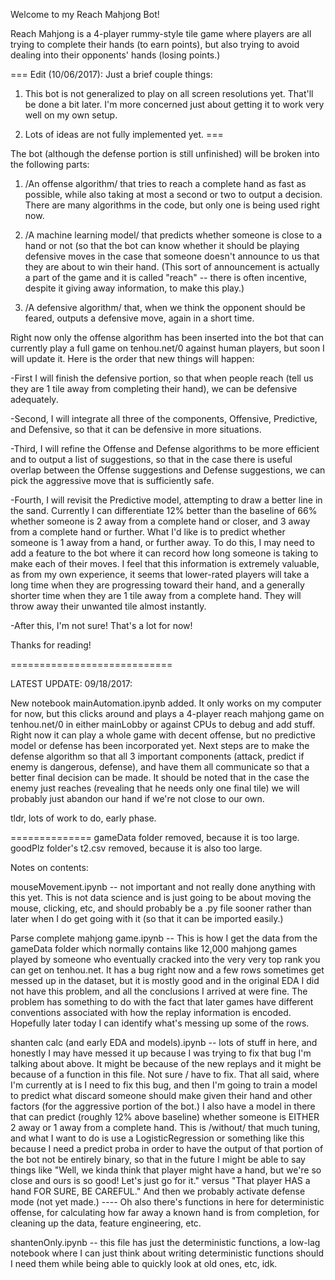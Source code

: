 Welcome to my Reach Mahjong Bot!

Reach Mahjong is a 4-player rummy-style tile game where players are all trying to complete their hands (to earn points), but also trying to avoid dealing into their opponents' hands (losing points.)

===
Edit (10/06/2017): Just a brief couple things:

1) This bot is not generalized to play on all screen resolutions yet.  That'll be done a bit later.  I'm more concerned just about getting it to work very well on my own setup.

2) Lots of ideas are not fully implemented yet.
===

The bot (although the defense portion is still unfinished) will be broken into the following parts:

1) /An offense algorithm/ that tries to reach a complete hand as fast as possible, while also taking at most a second or two to output a decision.  There are many algorithms in the code, but only one is being used right now.

2) /A machine learning model/ that predicts whether someone is close to a hand or not (so that the bot can know whether it should be playing defensive moves in the case that someone doesn't announce to us that they are about to win their hand. (This sort of announcement is actually a part of the game and it is called "reach" -- there is often incentive, despite it giving away information, to make this play.)

3) /A defensive algorithm/ that, when we think the opponent should be feared, outputs a defensive move, again in a short time.

Right now only the offense algorithm has been inserted into the bot that can currently play a full game on tenhou.net/0 against human players, but soon I will update it.  Here is the order that new things will happen:

-First I will finish the defensive portion, so that when people reach (tell us they are 1 tile away from completing their hand), we can be defensive adequately.

-Second, I will integrate all three of the components, Offensive, Predictive, and Defensive, so that it can be defensive in more situations.

-Third, I will refine the Offense and Defense algorithms to be more efficient and to output a list of suggestions, so that in the case there is useful overlap between the Offense suggestions and Defense suggestions, we can pick the aggressive move that is sufficiently safe.

-Fourth, I will revisit the Predictive model, attempting to draw a better line in the sand.  Currently I can differentiate 12% better than the baseline of 66% whether someone is 2 away from a complete hand or closer, and 3 away from a complete hand or further.  What I'd like is to predict whether someone is 1 away from a hand, or further away.  To do this, I may need to add a feature to the bot where it can record how long someone is taking to make each of their moves.  I feel that this information is extremely valuable, as from my own experience, it seems that lower-rated players will take a long time when they are progressing toward their hand, and a generally shorter time when they are 1 tile away from a complete hand.  They will throw away their unwanted tile almost instantly.

-After this, I'm not sure!  That's a lot for now!

Thanks for reading!



============================

LATEST UPDATE: 09/18/2017:

New notebook mainAutomation.ipynb added.  It only works on my computer for now, but this clicks around and plays a 4-player reach mahjong game on tenhou.net/0 in either mainLobby or against CPUs to debug and add stuff.  Right now it can play a whole game with decent offense, but no predictive model or defense has been incorporated yet.  Next steps are to make the defense algorithm so that all 3 important components (attack, predict if enemy is dangerous, defense), and have them all communicate so that a better final decision can be made.  It should be noted that in the case the enemy just reaches (revealing that he needs only one final tile) we will probably just abandon our hand if we're not close to our own.

tldr, lots of work to do, early phase.

==============
gameData folder removed, because it is too large.
goodPlz folder's t2.csv removed, because it is also too large.

Notes on contents:

mouseMovement.ipynb -- not important and not really done anything with this yet.  This is not data science and is just going to be about moving the mouse, clicking, etc, and should probably be a .py file sooner rather than later when I do get going with it (so that it can be imported easily.)

Parse complete mahjong game.ipynb -- This is how I get the data from the gameData folder which normally contains like 12,000 mahjong games played by someone who eventually cracked into the very very top rank you can get on tenhou.net.  It has a bug right now and a few rows sometimes get messed up in the dataset, but it is mostly good and in the original EDA I did not have this problem, and all the conclusions I arrived at were fine.  The problem has something to do with the fact that later games have different conventions associated with how the replay information is encoded. Hopefully later today I can identify what's messing up some of the rows.

shanten calc (and early EDA and models).ipynb -- lots of stuff in here, and honestly I may have messed it up because I was trying to fix that bug I'm talking about above. It might be because of the new replays and it might be because of a function in this file.  Not sure / have to fix.  That all said, where I'm currently at is I need to fix this bug, and then I'm going to train a model to predict what discard someone should make given their hand and other factors (for the aggressive portion of the bot.)  I also have a model in there that can predict (roughly 12% above baseline) whether someone is EITHER 2 away or 1 away from a complete hand.  This is /without/ that much tuning, and what I want to do is use a LogisticRegression or something like this because I need a predict proba in order to have the output of that portion of the bot not be entirely binary, so that in the future I might be able to say things like "Well, we kinda think that player might have a hand, but we're so close and ours is so good! Let's just go for it." versus "That player HAS a hand FOR SURE, BE CAREFUL."  And then we probably activate defense mode (not yet made.)   ---- Oh also there's functions in here for deterministic offense, for calculating how far away a known hand is from completion, for cleaning up the data, feature engineering, etc.

shantenOnly.ipynb -- this file has just the deterministic functions, a low-lag notebook where I can just think about writing deterministic functions should I need them while being able to quickly look at old ones, etc, idk.
